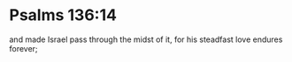 # Psalms 136:14

and made Israel pass through the midst of it, for his steadfast love endures forever;
